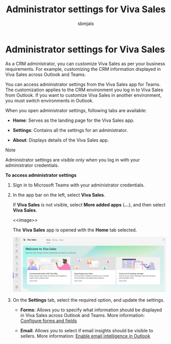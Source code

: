 ﻿---
title: Administrator settings for Viva Sales
description: Learn how to configure administrator settings for Viva Sales.
ms.date: 01/18/2023
ms.topic: article
ms.service: viva
ms.collection: highpri
author: sbmjais
ms.author: shjais
manager: shujoshi
ms.localizationpriority: medium
ms.subservice: viva-sales
---

# Administrator settings for Viva Sales

As a CRM administrator, you can customize Viva Sales as per your business requirements. For example, customizing the CRM information displayed in Viva Sales across Outlook and Teams.

You can access administrator settings from the Viva Sales app for Teams. The customization applies to the CRM environment you log in to Viva Sales from Outlook. If you want to customize Viva Sales in another environment, you must switch environments in Outlook.

When you open administrator settings, following tabs are available:

- **Home**: Serves as the landing page for the Viva Sales app.

- **Settings**: Contains all the settings for an administrator.

- **About**: Displays details of the Viva Sales app.

> [!NOTE]
> Administrator settings are visible only when you log in with your administrator credentials.

**To access administrator settings**

1.  Sign in to Microsoft Teams with your administrator credentials.

2.  In the app bar on the left, select **Viva Sales**.

    If **Viva Sales** is not visible, select **More added apps** (**…**), and then select **Viva Sales**.
    
    &lt;&lt;image&gt;&gt;
    
    The **Viva Sales** app is opened with the **Home** tab selected.
    
    ![Screenshot showing Viva Sales Home tab ](media/viva-sales-home.png "Screenshot showing Viva Sales Home tab.")

3.  On the **Settings** tab, select the required option, and update the settings.

    - **Forms**: Allows you to specify what information should be displayed in Viva Sales across Outlook and Teams. More information: [Configure forms and fields](configure-forms-and-fields.md)
    
    - **Email**: Allows you to select if email insights should be visible to sellers. More information: [Enable email intelligence in Outlook](enable-email-intelligence-in-outlook.md)


